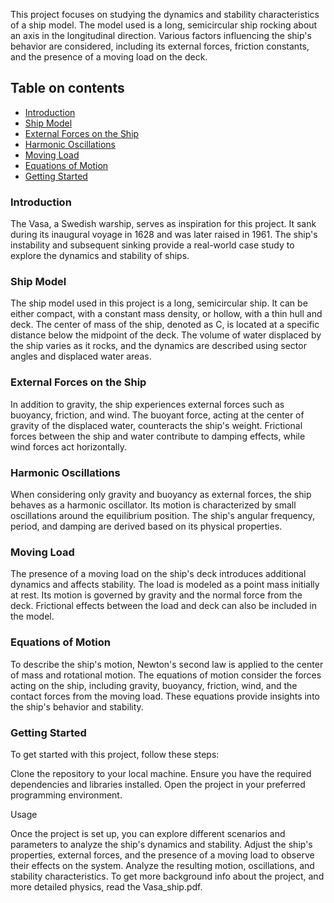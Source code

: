 This project focuses on studying the dynamics and stability characteristics of a ship model. The model used is a long, semicircular ship rocking about an axis in the longitudinal direction. Various factors influencing the ship's behavior are considered, including its external forces, friction constants, and the presence of a moving load on the deck.

## Table on contents 

- [Introduction](#introduction)
- [Ship Model](#ship-model)
- [External Forces on the Ship](#external-forces-on-the-ship)
- [Harmonic Oscillations](#harmonic-oscillations)
- [Moving Load](#moving-load)
- [Equations of Motion](#equations-of-motion)
- [Getting Started](#getting-started)

<!----><a name="introduction"></a>
### Introduction
The Vasa, a Swedish warship, serves as inspiration for this project. It sank during its inaugural voyage in 1628 and was later raised in 1961. The ship's instability and subsequent sinking provide a real-world case study to explore the dynamics and stability of ships.

<!----><a name="ship-model"></a>
### Ship Model
The ship model used in this project is a long, semicircular ship. It can be either compact, with a constant mass density, or hollow, with a thin hull and deck. The center of mass of the ship, denoted as C, is located at a specific distance below the midpoint of the deck. The volume of water displaced by the ship varies as it rocks, and the dynamics are described using sector angles and displaced water areas.

<!----><a name="external-forces-on-the-ship"></a>
### External Forces on the Ship
In addition to gravity, the ship experiences external forces such as buoyancy, friction, and wind. The buoyant force, acting at the center of gravity of the displaced water, counteracts the ship's weight. Frictional forces between the ship and water contribute to damping effects, while wind forces act horizontally.

<!----><a name="harmonic-oscillations"></a>
### Harmonic Oscillations 
When considering only gravity and buoyancy as external forces, the ship behaves as a harmonic oscillator. Its motion is characterized by small oscillations around the equilibrium position. The ship's angular frequency, period, and damping are derived based on its physical properties.

<!----><a name="moving-load"></a>
### Moving Load 
The presence of a moving load on the ship's deck introduces additional dynamics and affects stability. The load is modeled as a point mass initially at rest. Its motion is governed by gravity and the normal force from the deck. Frictional effects between the load and deck can also be included in the model.

<!----><a name="equations-of-motion"></a>
### Equations of Motion
To describe the ship's motion, Newton's second law is applied to the center of mass and rotational motion. The equations of motion consider the forces acting on the ship, including gravity, buoyancy, friction, wind, and the contact forces from the moving load. These equations provide insights into the ship's behavior and stability.

<!----><a name="getting-started"></a>
### Getting Started
To get started with this project, follow these steps:

Clone the repository to your local machine.
Ensure you have the required dependencies and libraries installed.
Open the project in your preferred programming environment.

Usage

Once the project is set up, you can explore different scenarios and parameters to analyze the ship's dynamics and stability. Adjust the ship's properties, external forces, and the presence of a moving load to observe their effects on the system. Analyze the resulting motion, oscillations, and stability characteristics. To get more background info about the project, and more detailed physics, read the Vasa_ship.pdf.

